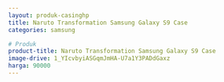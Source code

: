 ```yaml
---
layout: produk-casinghp
title: Naruto Transformation Samsung Galaxy S9 Case
categories: samsung

# Produk
product-title: Naruto Transformation Samsung Galaxy S9 Case
image-drive: 1_YIcvbyiASGqmJmHA-U7a1Y3PADdGaxz
harga: 90000
---
```

